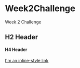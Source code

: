 # Week2Challenge
Week 2 Challenge
## H2 Header
#### H4 Header 
[I'm an inline-style link](https://www.youtube.com)
